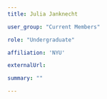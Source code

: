 ```yaml
---
title: Julia Janknecht

user_group: "Current Members"

role: "Undergraduate"

affiliation: 'NYU'

externalUrl: 

summary: ""

---
```



